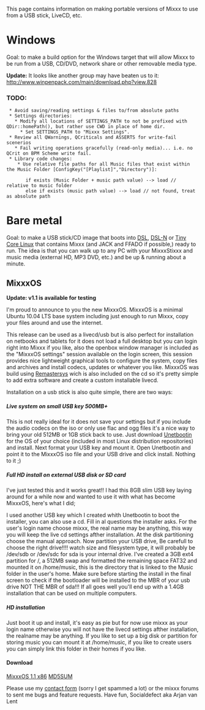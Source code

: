 This page contains information on making portable versions of Mixxx to
use from a USB stick, LiveCD, etc.

# Windows

Goal: to make a build option for the Windows target that will allow
Mixxx to be run from a USB, CD/DVD, network share or other removable
media type.

**Update:** It looks like another group may have beaten us to it:
<http://www.winpenpack.com/main/download.php?view.828>

### TODO:

``` 
 * Avoid saving/reading settings & files to/from absolute paths
 * Settings directories:
   * Modify all locations of SETTINGS_PATH to not be prefixed with QDir::homePath(), but rather use CWD in place of home dir.   
     * Set SETTINGS_PATH to "Mixxx Settings".
 * Review all QWarnings, QCriticals and ASSERTS for write-fail scenerios
   * Fail writing operations gracefully (read-only media)... i.e. no QCrit on BPM Scheme write fail.
 * Library code changes:
    * Use relative file paths for all Music files that exist within the Music Folder [ConfigKey("[Playlist]","Directory")]:
```

``` 
       if exists (Music Folder + music path value) --> load // relative to music folder
       else if exists (music path value) --> load // not found, treat as absolute path 
```

# Bare metal

Goal: to make a USB stick/CD image that boots into
[DSL](http://www.damnsmalllinux.org/),
[DSL-N](http://www.damnsmalllinux.org/dsl-n/) or [Tiny Core
Linux](http://tinycorelinux.com/) that contains Mixxx (and JACK and
FFADO if possible,) ready to run. The idea is that you can walk up to
any PC with your MixxxStixxx and music media (external HD, MP3 DVD,
etc.) and be up & running about a minute.

## MixxxOS

**Update: v1.1 is available for testing**

I'm proud to announce to you the new MixxxOS. MixxxOS is a minimal
Ubuntu 10.04 LTS base system including just enough to run Mixxx, copy
your files around and use the internet.

This release can be used as a livecd/usb but is also perfect for
installation on netbooks and tablets for it does not load a full desktop
but you can login right into Mixxx if you like, also the openbox window
manager is included as the "MixxxOS settings" session available on the
login screen, this session provides nice lightweight graphical tools to
configure the system, copy files and archives and install codecs,
updates or whatever you like. MixxxOS was build using
[Remastersys](http://www.geekconnection.org/remastersys/) wich is also
included on the cd so it's pretty simple to add extra software and
create a custom installable livecd.

Installation on a usb stick is also quite simple, there are two ways:

##### Live system on small USB key 500MB+

This is not really ideal for it does not save your settings but if you
include the audio codecs on the iso or only use flac and ogg files it's
a nice way to bring your old 512MB or 1GB stick back to use. Just
download [Unetbootin](http://unetbootin.sourceforge.net) for the OS of
your choice (included in most Linux distribution repositories) and
install. Next format your USB key and mount it. Open Unetbootin and
point it to the MixxxOS iso file and your USB drive and click install.
Nothing to it ;)

##### Full HD install on external USB disk or SD card

I've just tested this and it works great\!\! I had this 8GB slim USB key
laying around for a while now and wanted to use it with what has become
MixxxOS, here's what I did;

I used another USB key which I created whith Unetbootin to boot the
installer, you can also use a cd. Fill in al questions the installer
asks. For the user's login name choose mixxx, the real name may be
anything, this way you will keep the live cd settings afther
installation. At the disk partitioning choose the manual approach. Now
partition your USB drive, Be carefull to choose the right drive\!\!\!\!
watch size and filesystem type, it will probably be /dev/sdb or /dev/sdc
for sda is your internal drive. I've created a 3GB ext4 partition for /,
a 512MB swap and formatted the remaining space FAT32 and mounted it on
/home/music, this is the directory that is linked to the Music folder in
the user's home. Make sure before starting the install in the final
screen to check if the bootloader will be installed to the MBR of your
usb drive NOT THE MBR of sda\!\!\! If all goes well you'll end up with a
1.4GB installation that can be used on multiple computers.

##### HD installation

Just boot it up and install, it's easy as pie but for now use mixxx as
your login name otherwise you will not have the livecd settings afther
installation, the realname may be anything. If you like to set up a big
disk or partition for storing music you can mount it at /home/music, if
you like to create users you can simply link this folder in their homes
if you like.

#### Download

[MixxxOS 1.1
x86](http://dl.dropbox.com/u/4426037/MixxxOS/MixxxOS-1.1.iso)
[MD5SUM](http://dl.dropbox.com/u/4426037/MixxxOS/MixxxOS-1.1.iso.md5)

Please use my [contact form](http://socialdefect.nl/contact/) (sorry I
get spammed a lot) or the mixxx forums to sent me bugs and feature
requests. Have fun, Socialdefect aka Arjan van Lent
